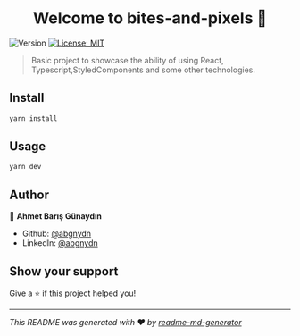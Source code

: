 <h1 align="center">Welcome to bites-and-pixels 👋</h1>
<p>
  <img alt="Version" src="https://img.shields.io/badge/version-0.0.0-blue.svg?cacheSeconds=2592000" />
  <a href="#" target="_blank">
    <img alt="License: MIT" src="https://img.shields.io/badge/License-MIT-yellow.svg" />
  </a>
</p>

> Basic project to showcase the ability of using React, Typescript,StyledComponents and some other technologies.

## Install

```sh
yarn install
```

## Usage

```sh
yarn dev
```

## Author

👤 **Ahmet Barış Günaydın**

- Github: [@abgnydn](https://github.com/abgnydn)
- LinkedIn: [@abgnydn](https://linkedin.com/in/abgnydn)

## Show your support

Give a ⭐️ if this project helped you!

---

_This README was generated with ❤️ by [readme-md-generator](https://github.com/kefranabg/readme-md-generator)_

